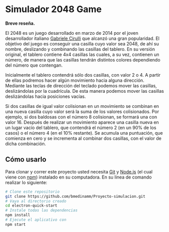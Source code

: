 # Simulador 2048 Game

**Breve reseña.**

El 2048 es un juego desarrollado en marzo de 2014 por el joven desarrollador italiano
[Gabriele Cirulli](https://gabrielecirulli.com/) que alcanzó una gran popularidad.
El objetivo del juego es conseguir una casilla cuyo valor sea 2048, de ahí su nombre,
deslizando y combinando las casillas del tablero.
En su versión original, el tablero contiene 4x4 casillas las cuales, a su vez, contienen
un número, de manera que las casillas tendrán distintos colores dependiendo del
número que contengan.

Inicialmente el tablero contendrá sólo dos casillas, con valor 2 o 4. A partir de ellas
podremos hacer algún movimiento hacia alguna dirección.
Mediante las teclas de dirección del teclado podemos mover las casillas, deslizándolas
por la cuadrícula. De esta manera podemos mover las casillas deslizándolas hacia
posiciones vacías.

Si dos casillas de igual valor colisionan en un movimiento se combinan en una nueva
casilla cuyo valor será la suma de los valores colisionados. Por ejemplo, si dos
baldosas con el número 8 colisionan, se formará una con valor 16.
Después de realizar un movimiento aparece una casilla nueva en un lugar vacío del
tablero, que contendrá el número 2 (en un 90% de los casos) o el número 4 (en el 10%
restante).
Se acumula una puntuación, que comienza en cero y se incrementa al combinar dos
casillas, con el valor de dicha combinación. 

## Cómo usarlo

Para clonar y correr este proyecto usted necesita [Git](https://git-scm.com) y [Node.js](https://nodejs.org/en/download/) (el cual viene con [npm](http://npmjs.com)) instalado en su computadora. En su linea de comando realizar lo siguiente:

```bash
# Clone este repositorio
git clone https://github.com/bmedinamm/Proyecto-simulacion.git
# Vaya al directorio creado
cd electron-quick-start
# Instale todas las dependencias
npm install
# Ejecute el aplicativo con
npm start
```

